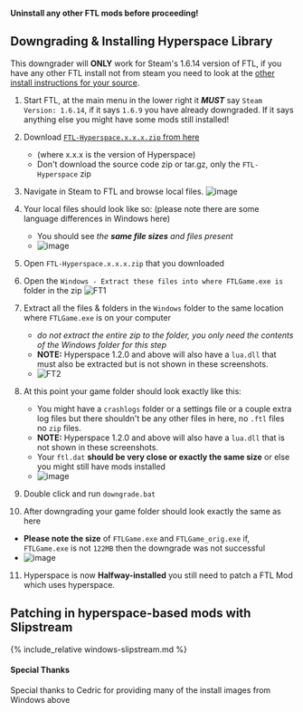 **Uninstall any other FTL mods before proceeding!**

## Downgrading & Installing Hyperspace Library

This downgrader will **ONLY** work for Steam's 1.6.14 version of FTL, if you have any other FTL install not from steam you need to look at the [other install instructions for your source](/FTL-Hyperspace/install-guides/windows/).

1. Start FTL, at the main menu in the lower right it ***MUST*** say `Steam Version: 1.6.14`, if it says `1.6.9` you have already downgraded. If it says anything else you might have some mods still installed!
2. Download [`FTL-Hyperspace.x.x.x.zip` from here](https://github.com/FTL-Hyperspace/FTL-Hyperspace/releases/latest)
   - (where x.x.x is the version of Hyperspace)
   - Don't download the source code zip or tar.gz, only the `FTL-Hyperspace` zip
3. Navigate in Steam to FTL and browse local files. ![image](https://user-images.githubusercontent.com/1423894/173640622-7c442fc2-89a2-418f-ba28-354568381263.png)
4. Your local files should look like so: (please note there are some language differences in Windows here)
   - You should see *the __same file sizes__ and files present*
   - ![image](https://user-images.githubusercontent.com/1423894/173657085-225a9560-411e-4a20-b707-b836ba36e551.png)

5. Open `FTL-Hyperspace.x.x.x.zip` that you downloaded
6. Open the `Windows - Extract these files into where FTLGame.exe is` folder in the zip ![FT1](https://user-images.githubusercontent.com/1423894/173667147-1cc5f424-7d9b-455b-a5db-83c2b9aba2a4.png)

7. Extract all the files & folders in the `Windows` folder to the same location where `FTLGame.exe` is on your computer
   - *do not extract the entire zip to the folder, you only need the contents of the Windows folder for this step*
   - **NOTE:** Hyperspace 1.2.0 and above will also have a `lua.dll` that must also be extracted but is not shown in these screenshots.
   - ![FT2](https://user-images.githubusercontent.com/1423894/173667301-421fb58e-57c8-43e9-8339-7a01490fd18a.png)

8. At this point your game folder should look exactly like this:
   - You might have a `crashlogs` folder or a settings file or a couple extra log files but there shouldn't be any other files in here, no `.ftl` files no `zip` files.
   - **NOTE:** Hyperspace 1.2.0 and above will also have a `lua.dll` that is not shown in these screenshots.
   - Your `ftl.dat` **should be very close or exactly the same size** or else you might still have mods installed
   - ![image](https://user-images.githubusercontent.com/1423894/173661274-86382f69-9141-4ff9-a23f-f7cbd0c8aec0.png)
9. Double click and run `downgrade.bat`
10. After downgrading your game folder should look exactly the same as here
   - **Please note the size** of `FTLGame.exe` and `FTLGame_orig.exe` if, `FTLGame.exe` is not `122MB` then the downgrade was not successful
   - ![image](https://user-images.githubusercontent.com/1423894/173661659-51d293fa-7f33-4292-8a13-80b7050e5e9d.png)
11. Hyperspace is now **Halfway-installed** you still need to patch a FTL Mod which uses hyperspace.

## Patching in hyperspace-based mods with Slipstream
{% include_relative windows-slipstream.md %}

#### Special Thanks
Special thanks to Cedric for providing many of the install images from Windows above
